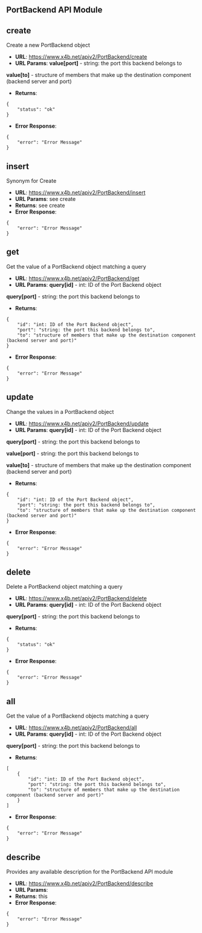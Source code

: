 PortBackend API Module
---

## create
Create a new PortBackend object

* **URL**: https://www.x4b.net/apiv2/PortBackend/create
* **URL Params**: 
**value[port]** - string: the port this backend belongs to

**value[to]** - structure of members that make up the destination component (backend server and port)

* **Returns**: 
```
{
    "status": "ok"
}
```
* **Error Response**: 
```
{
    "error": "Error Message"
}
```
## insert
Synonym for Create

* **URL**: https://www.x4b.net/apiv2/PortBackend/insert
* **URL Params**: see create
* **Returns**: see create
* **Error Response**: 
```
{
    "error": "Error Message"
}
```
## get
Get the value of a PortBackend object matching a query

* **URL**: https://www.x4b.net/apiv2/PortBackend/get
* **URL Params**: 
**query[id]** - int: ID of the Port Backend object

**query[port]** - string: the port this backend belongs to

* **Returns**: 
```
{
    "id": "int: ID of the Port Backend object",
    "port": "string: the port this backend belongs to",
    "to": "structure of members that make up the destination component (backend server and port)"
}
```
* **Error Response**: 
```
{
    "error": "Error Message"
}
```
## update
Change the values in a PortBackend object

* **URL**: https://www.x4b.net/apiv2/PortBackend/update
* **URL Params**: 
**query[id]** - int: ID of the Port Backend object

**query[port]** - string: the port this backend belongs to

**value[port]** - string: the port this backend belongs to

**value[to]** - structure of members that make up the destination component (backend server and port)

* **Returns**: 
```
{
    "id": "int: ID of the Port Backend object",
    "port": "string: the port this backend belongs to",
    "to": "structure of members that make up the destination component (backend server and port)"
}
```
* **Error Response**: 
```
{
    "error": "Error Message"
}
```
## delete
Delete a PortBackend object matching a query

* **URL**: https://www.x4b.net/apiv2/PortBackend/delete
* **URL Params**: 
**query[id]** - int: ID of the Port Backend object

**query[port]** - string: the port this backend belongs to

* **Returns**: 
```
{
    "status": "ok"
}
```
* **Error Response**: 
```
{
    "error": "Error Message"
}
```
## all
Get the value of a PortBackend objects matching a query

* **URL**: https://www.x4b.net/apiv2/PortBackend/all
* **URL Params**: 
**query[id]** - int: ID of the Port Backend object

**query[port]** - string: the port this backend belongs to

* **Returns**: 
```
[
    {
        "id": "int: ID of the Port Backend object",
        "port": "string: the port this backend belongs to",
        "to": "structure of members that make up the destination component (backend server and port)"
    }
]
```
* **Error Response**: 
```
{
    "error": "Error Message"
}
```
## describe
Provides any available description for the PortBackend API module

* **URL**: https://www.x4b.net/apiv2/PortBackend/describe
* **URL Params**: 
* **Returns**: this
* **Error Response**: 
```
{
    "error": "Error Message"
}
```
